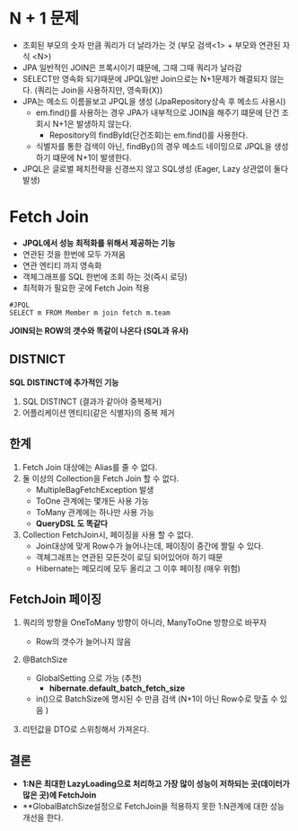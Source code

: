 # N + 1 문제
- 조회된 부모의 숫자 만큼 쿼리가 더 날라가는 것 (부모 검색\<1> + 부모와 연관된 자식 \<N>)
- JPA 일반적인 JOIN은 프록시이기 떄문에, 그때 그때 쿼리가 날라감 
- SELECT만 영속화 되기때문에 JPQL일반 Join으로는 N+1문제가 해결되지 않는다. (쿼리는 Join을 사용하지만, 영속화(X))
- JPA는 메소드 이름을보고 JPQL을 생성 (JpaRepository상속 후 메소드 사용시)
  - em.find()를 사용하는 경우 JPA가 내부적으로 JOIN을 해주기 떄문에 단건 조회시 N+1은 발생하지 않는다.
    - Repository의 findById(단건조회)는 em.find()를 사용한다.
  - 식별자를 통한 검색이 아닌, findBy()의 경우 메소드 네이밍으로 JPQL을 생성하기 떄문에 N+1이 발생한다.
- JPQL은 글로벌 페치전략을 신경쓰지 않고 SQL생성 (Eager, Lazy 상관없이 둘다 발생)

# Fetch Join
- **JPQL에서 성능 최적화를 위해서 제공하는 기능**
- 연관된 것을 한번에 모두 가져옴
- 연관 엔티티 까지 영속화
- 객체그래프를 SQL 한번에 조회 하는 것(즉시 로딩)
- 최적화가 필요한 곳에 Fetch Join 적용 
```jpaql
#JPQL
SELECT m FROM Member m join fetch m.team
```

**JOIN되는 ROW의 갯수와 똑같이 나온다 (SQL과 유사)**

## DISTNICT
**SQL DISTINCT에 추가적인 기능**

1. SQL DISTINCT (결과가 같아야 중복제거)
2. 어플리케이션 엔티티(같은 식별자)의 중복 제거

## 한계
1. Fetch Join 대상에는 Alias를 줄 수 없다.
2. 둘 이상의 Collection을 Fetch Join 할 수 없다.
    - MultipleBagFetchException 발생
    - ToOne 관계에는 몇개든 사용 가능
    - ToMany 관계에는 하나만 사용 가능
    - **QueryDSL 도 똑같다**
3. Collection FetchJoin시, 페이징을 사용 할 수 없다.
    - Join대상에 맞게 Row수가 늘어나는데, 페이징이 중간에 짤릴 수 있다.
    - 객체그래프는 연관된 모든것이 로딩 되어있어야 하기 때문
    - Hibernate는 메모리에 모두 올리고 그 이후 페이징 (매우 위험)

## FetchJoin 페이징
1.  쿼리의 방향을 OneToMany 방향이 아니라, ManyToOne 방향으로 바꾸자
    - Row의 갯수가 늘어나지 않음
2. @BatchSize
    - GlobalSetting 으로 가능 (추천)
        - **hibernate.default_batch_fetch_size**
    - in()으로 BatchSize에 명시된 수 만큼 검색 (N+1이 아닌 Row수로 맞출 수 있음 ) 
    
3. 리턴값을 DTO로 스위칭해서 가져온다.

## 결론
- **1:N은 최대한 LazyLoading으로 처리하고 가장 많이 성능이 저하되는 곳(데이터가 많은 곳)에 FetchJoin**
- **GlobalBatchSize설정으로 FetchJoin을 적용하지 못한 1:N관계에 대한 성능 개선을 한다.
